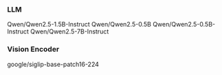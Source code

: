 
### LLM
Qwen/Qwen2.5-1.5B-Instruct
Qwen/Qwen2.5-0.5B
Qwen/Qwen2.5-0.5B-Instruct
Qwen/Qwen2.5-7B-Instruct

### Vision Encoder
google/siglip-base-patch16-224

